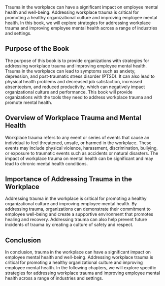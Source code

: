 
Trauma in the workplace can have a significant impact on employee mental health and well-being. Addressing workplace trauma is critical for promoting a healthy organizational culture and improving employee mental health. In this book, we will explore strategies for addressing workplace trauma and improving employee mental health across a range of industries and settings.

Purpose of the Book
-------------------

The purpose of this book is to provide organizations with strategies for addressing workplace trauma and improving employee mental health. Trauma in the workplace can lead to symptoms such as anxiety, depression, and post-traumatic stress disorder (PTSD). It can also lead to physical health problems and decreased job satisfaction, increased absenteeism, and reduced productivity, which can negatively impact organizational culture and performance. This book will provide organizations with the tools they need to address workplace trauma and promote mental health.

Overview of Workplace Trauma and Mental Health
----------------------------------------------

Workplace trauma refers to any event or series of events that cause an individual to feel threatened, unsafe, or harmed in the workplace. These events may include physical violence, harassment, discrimination, bullying, or exposure to traumatic events such as accidents or natural disasters. The impact of workplace trauma on mental health can be significant and may lead to chronic mental health conditions.

Importance of Addressing Trauma in the Workplace
------------------------------------------------

Addressing trauma in the workplace is critical for promoting a healthy organizational culture and improving employee mental health. By addressing trauma, organizations can demonstrate their commitment to employee well-being and create a supportive environment that promotes healing and recovery. Addressing trauma can also help prevent future incidents of trauma by creating a culture of safety and respect.

Conclusion
----------

In conclusion, trauma in the workplace can have a significant impact on employee mental health and well-being. Addressing workplace trauma is critical for promoting a healthy organizational culture and improving employee mental health. In the following chapters, we will explore specific strategies for addressing workplace trauma and improving employee mental health across a range of industries and settings.
